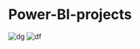 # Power-BI-projects



![dg](https://github.com/Amar985/Power-BI-projects/assets/84828275/369f5c00-8883-4285-bac1-92416ab36823)
![df](https://github.com/Amar985/Power-BI-projects/assets/84828275/643e9f02-a03c-4f80-abff-c3e358312f58)
